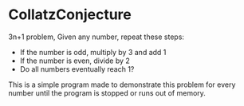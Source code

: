 # CollatzConjecture
3n+1 problem, 
Given any number, repeat these steps:
- If the number is odd, multiply by 3 and add 1
- If the number is even, divide by 2
- Do all numbers eventually reach 1?

This is a simple program made to demonstrate this problem for every number until the program is stopped or runs out of memory.
